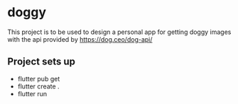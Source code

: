 # doggy

This project is to be used to design a personal app for getting doggy images with the api provided by https://dog.ceo/dog-api/

## Project sets up
- flutter pub get
- flutter create .
- flutter run


